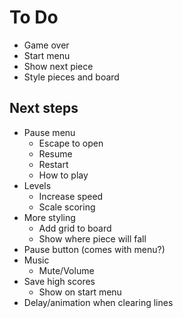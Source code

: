 # To Do

* Game over
* Start menu
* Show next piece
* Style pieces and board

## Next steps

* Pause menu
    * Escape to open
    * Resume
    * Restart
    * How to play
* Levels
    * Increase speed
    * Scale scoring
* More styling
    * Add grid to board
    * Show where piece will fall
* Pause button (comes with menu?)
* Music
    * Mute/Volume
* Save high scores
    * Show on start menu
* Delay/animation when clearing lines
